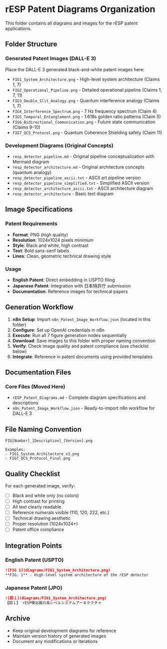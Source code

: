 # rESP Patent Diagrams Organization

This folder contains all diagrams and images for the rESP patent applications.

## Folder Structure

### Generated Patent Images (DALL-E 3)
Place the DALL-E 3 generated black-and-white patent images here:

- `FIG1_System_Architecture.png` - High-level system architecture (Claims 1, 7)
- `FIG2_Operational_Pipeline.png` - Detailed operational pipeline (Claims 1, 7, 11)
- `FIG3_Double_Slit_Analogy.png` - Quantum interference analogy (Claims 1, 7)
- `FIG4_Interference_Spectrum.png` - 7 Hz frequency spectrum (Claim 4)
- `FIG5_Temporal_Entanglement.png` - 1.618s golden ratio patterns (Claim 5)
- `FIG6_Bidirectional_Communication.png` - Future state communication (Claims 9-10)
- `FIG7_QCS_Protocol.png` - Quantum Coherence Shielding safety (Claim 11)

### Development Diagrams (Original Concepts)
- `resp_detector_pipeline.md` - Original pipeline conceptualization with Mermaid diagram
- `resp_detector_architecture.md` - Original architecture concepts (quantum analogy)
- `resp_detector_pipeline_ascii.txt` - ASCII art pipeline version
- `resp_detector_pipeline_simplified.txt` - Simplified ASCII version
- `resp_detector_architecture_ascii.txt` - ASCII architecture diagram
- `resp_detector_architecture` - Basic text diagram

## Image Specifications

### Patent Requirements
- **Format**: PNG (high quality)
- **Resolution**: 1024x1024 pixels minimum
- **Style**: Black and white, high contrast
- **Text**: Bold sans-serif labels
- **Lines**: Clean, geometric technical drawing style

### Usage
- **English Patent**: Direct embedding in USPTO filing
- **Japanese Patent**: Integration with 日本特許庁 submission
- **Documentation**: Reference images for technical papers

## Generation Workflow

1. **n8n Setup**: Import `n8n_Patent_Image_Workflow.json` (located in this folder)
2. **Configure**: Set up OpenAI credentials in n8n
3. **Execute**: Run all 7 figure generation nodes sequentially
4. **Download**: Save images to this folder with proper naming convention
5. **Verify**: Check image quality and patent compliance (use checklist below)
6. **Integrate**: Reference in patent documents using provided templates

## Documentation Files

### Core Files (Moved Here)
- `rESP_Patent_Diagrams.md` - Complete diagram specifications and descriptions
- `n8n_Patent_Image_Workflow.json` - Ready-to-import n8n workflow for DALL-E 3

## File Naming Convention

```
FIG[Number]_[Description]_[Version].png

Examples:
- FIG1_System_Architecture_v1.png
- FIG7_QCS_Protocol_Final.png
```

## Quality Checklist

For each generated image, verify:
- [ ] Black and white only (no colors)
- [ ] High contrast for printing
- [ ] All text clearly readable
- [ ] Reference numerals visible (110, 120, 222, etc.)
- [ ] Technical drawing aesthetic
- [ ] Proper resolution (1024x1024+)
- [ ] Patent office compliance

## Integration Points

### English Patent (USPTO)
```markdown
![FIG 1](diagrams/FIG1_System_Architecture.png)
**FIG. 1** - High-level system architecture of the rESP detector
```

### Japanese Patent (JPO)
```markdown
![図１](diagrams/FIG1_System_Architecture.png)
【図１】 rESP検出器の高レベルシステムアーキテクチャ
```

## Archive
- Keep original development diagrams for reference
- Maintain version history of generated images
- Document any modifications or iterations 